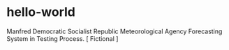 # hello-world
Manfred Democratic Socialist Republic Meteorological Agency Forecasting System in Testing Process. [ Fictional ] 
